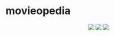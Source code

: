 # movieopedia

<p align="center">
  <img src="FirstScreen">
  <img src="SecondScreen">
  <img src="Third Widget">
</p>
